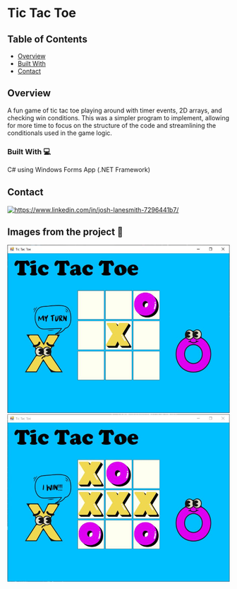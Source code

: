 # Tic Tac Toe

## Table of Contents

- [Overview](#overview)
- [Built With](#built-with)
- [Contact](#contact)

## Overview

<!-- TODO: Add a screenshot of the live project.
    1. Link to a 'live demo.'
    2. Describe your overall experience in a couple of sentences.
    3. List a few specific technical things that you learned or improved on.
    4. Share any other tips or guidance for others attempting this or something similar.
 -->

 A fun game of tic tac toe playing around with timer events, 2D arrays, and checking win conditions. This was a simpler program to implement, allowing for more time to focus on the structure of the code and streamlining the conditionals used in the game logic.

### Built With :computer:

<!-- TODO: List any MAJOR libraries/frameworks (e.g. React, Tailwind) with links to their homepages. -->
C# using Windows Forms App (.NET Framework)

## Contact

<!-- TODO: Include icons and links to your RELEVANT, PROFESSIONAL 'DEV-ORIENTED' social media. LinkedIn and dev.to are minimum. -->
<p align="left">
<a href="https://www.linkedin.com/in/miles-purvis/" target="blank"><img align="center" src="https://raw.githubusercontent.com/rahuldkjain/github-profile-readme-generator/master/src/images/icons/Social/linked-in-alt.svg" alt="https://www.linkedin.com/in/josh-lanesmith-7296441b7/" height="30" width="40" /></a>
</p>

## Images from the project :camera_flash:

![GamePlay](TicTacToe.JPG)
![Win](TicTacToeWIN.JPG)